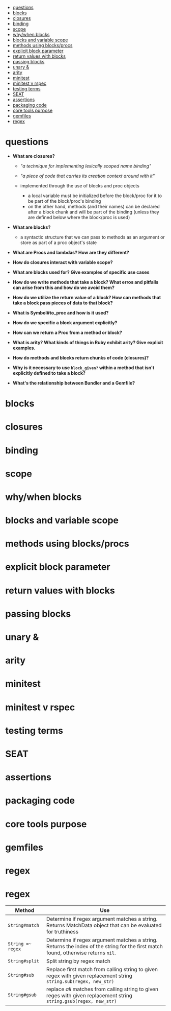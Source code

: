 - [questions](./concepts.md#questions)
- [blocks](./concepts.md#blocks)
- [closures](./concepts.md#closures)
- [binding](./concepts.md#binding)
- [scope](./concepts.md#scope)
- [why/when blocks](./concepts.md#why/when-blocks)
- [blocks and variable scope](./concepts.md#blocks-and-variable-scope)
- [methods using blocks/procs](./concepts.md#methods-using-blocks/procs)
- [explicit block parameter](./concepts.md#explicit-block-parameter)
- [return values with blocks](./concepts.md#return-values-with-blocks)
- [passing blocks](./concepts.md#passing-blocks)
- [unary &](./concepts.md#unary-&)
- [arity](./concepts.md#arity)
- [minitest](./concepts.md#minitest)
- [minitest v rspec](./concepts.md#minitest-v-rspec)
- [testing terms](./concepts.md#testing-terms)
- [SEAT](./concepts.md#SEAT)
- [assertions](./concepts.md#assertions)
- [packaging code](./concepts.md#packaging-code)
- [core tools purpose](./concepts.md#core-tools-purpose)
- [gemfiles](./concepts.md#gemfiles)
- [regex](./concepts.md#regex)

# questions

- **What are closures?**
  - *"a technique for implementing lexically scoped name binding"*
  - *"a piece of code that carries its creation context around with it"*

  - implemented through the use of blocks and proc objects
    - a local variable must be initialized before the block/proc for it to be part of the block/proc's binding
    - on the other hand, methods (and their names) can be declared after a block chunk and will be part of the binding (unless they are defined below where the block/proc is used)
- **What are blocks?**
  - a syntactic structure that we can pass to methods as an argument or store as part of a proc object's state
- **What are Procs and lambdas? How are they different?**
- **How do closures interact with variable scope?**
- **What are blocks used for? Give examples of specific use cases**
- **How do we write methods that take a block? What erros and pitfalls can arise from this and how do we avoid them?**
- **How do we utilize the return value of a block? How can methods that take a block pass pieces of data to that block?**
- **What is Symbol#to_proc and how is it used?**
- **How do we specific a block argument explicitly?**
- **How can we return a Proc from a method or block?**
- **What is arity? What kinds of things in Ruby exhibit arity? Give explicit examples.**
- **How do methods and blocks return chunks of code (closures)?**

- **Why is it necessary to use `block_given?` within a method that isn't explicitly
  defined to take a block?**
- **What's the relationship between Bundler and a Gemfile?**

# blocks
# closures
# binding
# scope
# why/when blocks
# blocks and variable scope
# methods using blocks/procs
# explicit block parameter
# return values with blocks
# passing blocks
# unary &
# arity
# minitest
# minitest v rspec
# testing terms
# SEAT
# assertions
# packaging code
# core tools purpose
# gemfiles
# regex





# regex
| Method | Use |
| - | - |
| `String#match` | Determine if regex argument matches a string. Returns MatchData object that can be evaluated for truthiness |
| `String =~ regex` | Determine if regex argument matches a string. Returns the index of the string for the first match found, otherwise returns `nil`. |
| `String#split` | Split string by regex match |
| `String#sub` | Replace first match from calling string to given regex with given replacement string `string.sub(regex, new_str)` |
| `String#gsub` | replace _all_ matches from calling string to given reges with given replacement string `string.gsub(regex, new_str)` |